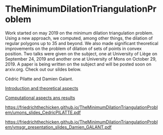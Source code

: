# TheMinimumDilationTriangulationProblem
Work started on may 2019 on the minimum dilation triangulation problem. Using a new approach, we computed, among other things, the dilation of regular polygons up to 35 and beyond. We also made significant theoretical improvements on the problem of dilation of sets of points in convex position. Two talks were given on the subject, one at University of Liège on September 24, 2019 and another one at University of Mons on October 29, 2019. A paper is being written on the subject and will be posted soon on arxiv.org. Check out our sildes below.

Cédric Pilatte and Damien Galant.

<a href="https://friedrichthechicken.github.io/TheMinimumDilationTriangulationProblem/umons_slides_CedricPILATTE.pdf">Introduction and theoretical aspects</a>

<a href="https://friedrichthechicken.github.io/TheMinimumDilationTriangulationProblem/ymsgr_presentation_slides_Damien_GALANT.pdf">Computational aspects ans results</a>

https://friedrichthechicken.github.io/TheMinimumDilationTriangulationProblem/umons_slides_CedricPILATTE.pdf

https://friedrichthechicken.github.io/TheMinimumDilationTriangulationProblem/ymsgr_presentation_slides_Damien_GALANT.pdf
